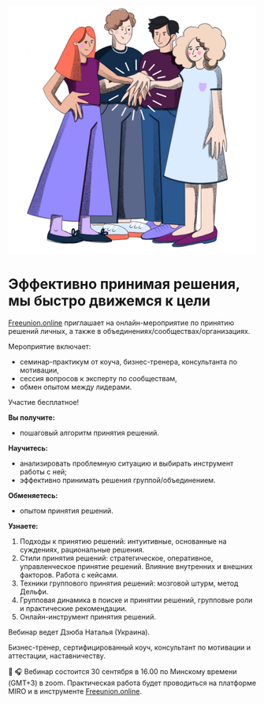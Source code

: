 ![Команда](https://github.com/tiper12624/storage/blob/main/2022-09-26_18-48-07.jpg)
# Эффективно принимая решения, мы быстро движемся к цели
[Freeunion.online](https://freeunion.online) приглашает на онлайн-мероприятие по принятию решений личных, а также в объединениях/сообществах/организациях.

Мероприятие включает:
- семинар-практикум от коуча, бизнес-тренера, консультанта по мотивации,
- сессия вопросов к эксперту по сообществам,
- обмен опытом между лидерами.

Участие бесплатное!

**Вы получите:**
- пошаговый алгоритм принятия решений.

**Научитесь:**
- анализировать проблемную ситуацию и выбирать инструмент работы с ней;
- эффективно принимать решения группой/объединением.

**Обменяетесь:**
- опытом принятия решений.

**Узнаете:**
1. Подходы к принятию решений: интуитивные, основанные на суждениях, рациональные решения.
2. Стили принятия решений: стратегическое, оперативное, управленческое принятие решений. Влияние внутренних и внешних факторов. Работа с кейсами.
3. Техники группового принятия решений: мозговой штурм, метод Дельфи.
4. Групповая динамика в поиске и принятии решений, групповые роли и практические рекомендации.
5. Онлайн-инструмент принятия решений.

Вебинар ведет Дзюба Наталья (Украина).

Бизнес-тренер, сертифицированный коуч, консультант по мотивации и аттестации, наставничеству.

🎤 🎧 Вебинар состоится 30 сентября в 16.00 по Минскому времени  (GMT+3) в zoom. Практическая работа будет проводиться на платформе MIRO и в инструменте [Freeunion.online](https://freeunion.online).
